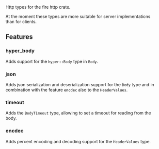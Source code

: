 Http types for the fire http crate.

At the moment these types are more suitable
for server implementations than for clients.

## Features

### hyper_body
Adds support for the `hyper::Body` type in `Body`.

### json
Adds json serialization and deserialization support for
the `Body` type and in combination with the feature `encdec`
also to the `HeaderValues`.

### timeout
Adds the `BodyTimeout` type, allowing to set a timeout
for reading from the body.

### encdec
Adds percent encoding and decoding support for the
`HeaderValues` type.